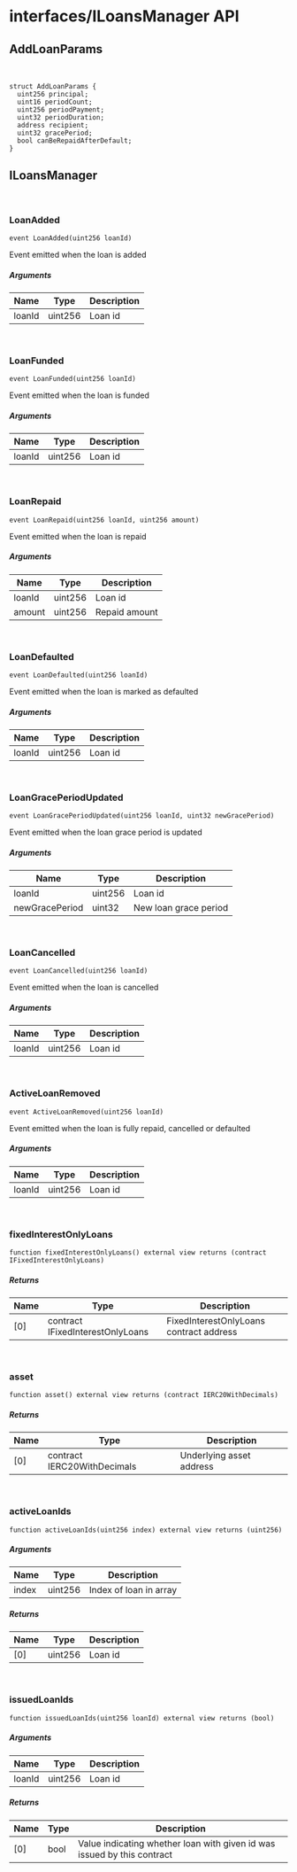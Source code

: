 # interfaces/ILoansManager API

## AddLoanParams

<br />

```solidity
struct AddLoanParams {
  uint256 principal;
  uint16 periodCount;
  uint256 periodPayment;
  uint32 periodDuration;
  address recipient;
  uint32 gracePeriod;
  bool canBeRepaidAfterDefault;
}
```
## ILoansManager

<br />

### LoanAdded

```solidity
event LoanAdded(uint256 loanId)
```

Event emitted when the loan is added

##### Arguments
| Name | Type | Description |
| ---- | ---- | ----------- |
| loanId | uint256 | Loan id |

<br />

### LoanFunded

```solidity
event LoanFunded(uint256 loanId)
```

Event emitted when the loan is funded

##### Arguments
| Name | Type | Description |
| ---- | ---- | ----------- |
| loanId | uint256 | Loan id |

<br />

### LoanRepaid

```solidity
event LoanRepaid(uint256 loanId, uint256 amount)
```

Event emitted when the loan is repaid

##### Arguments
| Name | Type | Description |
| ---- | ---- | ----------- |
| loanId | uint256 | Loan id |
| amount | uint256 | Repaid amount |

<br />

### LoanDefaulted

```solidity
event LoanDefaulted(uint256 loanId)
```

Event emitted when the loan is marked as defaulted

##### Arguments
| Name | Type | Description |
| ---- | ---- | ----------- |
| loanId | uint256 | Loan id |

<br />

### LoanGracePeriodUpdated

```solidity
event LoanGracePeriodUpdated(uint256 loanId, uint32 newGracePeriod)
```

Event emitted when the loan grace period is updated

##### Arguments
| Name | Type | Description |
| ---- | ---- | ----------- |
| loanId | uint256 | Loan id |
| newGracePeriod | uint32 | New loan grace period |

<br />

### LoanCancelled

```solidity
event LoanCancelled(uint256 loanId)
```

Event emitted when the loan is cancelled

##### Arguments
| Name | Type | Description |
| ---- | ---- | ----------- |
| loanId | uint256 | Loan id |

<br />

### ActiveLoanRemoved

```solidity
event ActiveLoanRemoved(uint256 loanId)
```

Event emitted when the loan is fully repaid, cancelled or defaulted

##### Arguments
| Name | Type | Description |
| ---- | ---- | ----------- |
| loanId | uint256 | Loan id |

<br />

### fixedInterestOnlyLoans

```solidity
function fixedInterestOnlyLoans() external view returns (contract IFixedInterestOnlyLoans)
```

##### Returns
| Name | Type | Description |
| ---- | ---- | ----------- |
| [0] | contract IFixedInterestOnlyLoans | FixedInterestOnlyLoans contract address |

<br />

### asset

```solidity
function asset() external view returns (contract IERC20WithDecimals)
```

##### Returns
| Name | Type | Description |
| ---- | ---- | ----------- |
| [0] | contract IERC20WithDecimals | Underlying asset address |

<br />

### activeLoanIds

```solidity
function activeLoanIds(uint256 index) external view returns (uint256)
```

##### Arguments
| Name | Type | Description |
| ---- | ---- | ----------- |
| index | uint256 | Index of loan in array |

##### Returns
| Name | Type | Description |
| ---- | ---- | ----------- |
| [0] | uint256 | Loan id |

<br />

### issuedLoanIds

```solidity
function issuedLoanIds(uint256 loanId) external view returns (bool)
```

##### Arguments
| Name | Type | Description |
| ---- | ---- | ----------- |
| loanId | uint256 | Loan id |

##### Returns
| Name | Type | Description |
| ---- | ---- | ----------- |
| [0] | bool | Value indicating whether loan with given id was issued by this contract |

<br />


